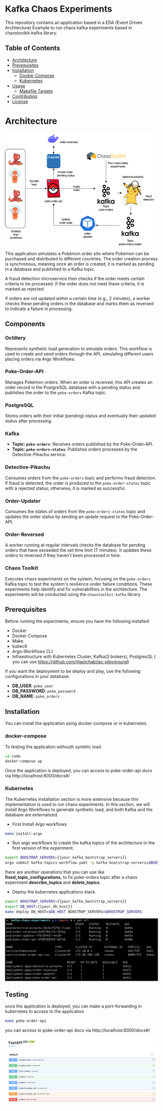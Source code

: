# Kafka Chaos Experiments

This repository contains an application based in a EDA (Event Driven Architecture) Example to run chaos kafka experiments based in chaostoolkit-kafka library. 

## Table of Contents

- [Architecture](#Architecture)
- [Prerequisites](#prerequisites)
- [Installation](#installation)
  - [Docker Compose](#docker-compose)
  - [Kubernetes](#kubernetes)
- [Usage](#usage)
  - [Makefile Targets](#makefile-targets)
- [Contributing](#contributing)
- [License](#license)

# Architecture

![Pokémon Order Site Simulation](media/chaos-kafka-experiments.png)

This application simulates a Pokémon order site where Pokémon can be purchased and distributed to different countries. The order creation process is synchronous, meaning once an order is created, it is marked as pending in a database and published to a Kafka topic. 

A fraud detection microservice then checks if the order meets certain criteria to be processed. If the order does not meet these criteria, it is marked as rejected. 

If orders are not updated within a certain time (e.g., 2 minutes), a worker checks these pending orders in the database and marks them as reversed to indicate a failure in processing.

## Components

### Octillery
Represents synthetic load generation to simulate orders. This workflow is used to create and send orders through the API, simulating different users placing orders via Argo Workflows.

### Poke-Order-API
Manages Pokémon orders. When an order is received, this API creates an order record in the PostgreSQL database with a pending status and publishes the order to the `poke-orders` Kafka topic.

### PostgreSQL
Stores orders with their initial (pending) status and eventually their updated status after processing.

### Kafka
- **Topic: `poke-orders`**: Receives orders published by the Poke-Order-API.
- **Topic: `poke-orders-states`**: Publishes orders processed by the Detective-Pikachu service.

### Detective-Pikachu
Consumes orders from the `poke-orders` topic and performs fraud detection. If fraud is detected, the order is produced to the `poke-order-states` topic with a rejected status; otherwise, it is marked as successful.

### Order-Updater
Consumes the states of orders from the `poke-orders-states` topic and updates the order status by sending an update request to the Poke-Order-API.

### Order-Reversed
A worker running at regular intervals checks the database for pending orders that have exceeded the set time limit (T minutes). It updates these orders to reversed if they haven't been processed in time.

### Chaos Toolkit
Executes chaos experiments on the system, focusing on the `poke-orders` Kafka topic to test the system's resilience under failure conditions. These experiments help identify and fix vulnerabilities in the architecture. The experiments will be conducted using the `chaostoolkit-kafka` library.


## Prerequisites

Before running the experiments, ensure you have the following installed:

- Docker
- Docker Compose
- Make
- kubectl
- Argo-Workflows CLI
- Infraestructure with Kubernetes Cluster, Kafka(3 brokers), PostgresQL ( you can use https://github.com/jitapichab/iac-playground)

If you want the deployment to be deploy and play, use the following configurations in your database:

- **DB_USER**: `poke_user`
- **DB_PASSWORD**: `poke_password`
- **DB_NAME**: `poke_orders`

## Installation

You can install the application using docker-compose or in kubernetes.

### docker-compose

To testing the application withouth syntetic load

```sh
cd code
docker-compose up
```

Once the application is deployed, you can access to poke-order-api docs via http://localhost:8000/docs#/

### Kubernetes

The Kubernetes installation section is more extensive because this implementation is used to run chaos experiments. In this section, we will install Argo Workflows to generate synthetic load, and both Kafka and the database are externalized.

- First Install Argo workflows

```sh
make install-argo
```

- Run argo workflows to create the kafka topics of the architecture in the first version of the experiment.

```sh
export BOOSTRAP_SERVERS={{your_kafka_bootstrap_servers}} 
argo submit kafka-topics-workflow.yaml -p kafka-bootstrap-servers=$BOOSTRAP_SERVERS -p operation=initial_topics_configuration --watch
```

there are another operations that you can use like **fixed_topic_configurations**, to fix poke-orders topic after a chaos experiment **describe_topics** and **delete_topics**.

- Deploy the kubernetes applications stack

```sh
export BOOSTRAP_SERVERS={{your_kafka_bootstrap_servers}} 
export DB_HOST={{your_db_host}} 
make deploy DB_HOST=$DB_HOST BOOSTRAP_SERVERS=$BOOSTRAP_SERVERS
```

![Kube deploy](media/kube-deploy.png)

## Testing

once the application is deployed, you can make a port-forwarding in kubernetes to access to the application


```sh
make poke-order-api
```

you can access to poke-order-api docs via http://localhost:8000/docs#/

![Swagger](media/swagger.png)






